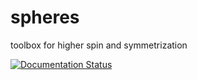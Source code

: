 # spheres
toolbox for higher spin and symmetrization

[![Documentation Status](https://readthedocs.org/projects/spheres/badge/?version=latest)](https://spheres.readthedocs.io/en/latest/?badge=latest)
